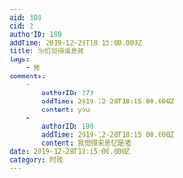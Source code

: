```yaml
---
aid: 308
cid: 2
authorID: 190
addTime: 2019-12-28T18:15:00.000Z
title: 你们觉得谁是猪
tags:
    - 猪
comments:
    -
        authorID: 273
        addTime: 2019-12-28T18:15:00.000Z
        content: you
    -
        authorID: 190
        addTime: 2019-12-28T18:15:00.000Z
        content: 我觉得宋思忆是猪
date: 2019-12-28T18:15:00.000Z
category: 时政
---
```



